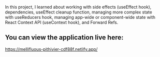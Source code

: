In this project, I learned about working with side effects (useEffect hook), dependencies, useEffect cleanup function, managing more complex state with useReducers hook, managing app-wide or component-wide state with React Context API (useContext hook), and Forward Refs.

## You can view the application live here:
https://mellifluous-pithivier-cdf88f.netlify.app/

